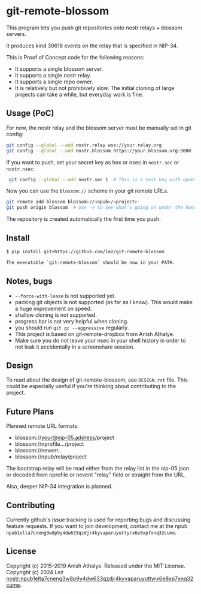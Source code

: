 git-remote-blossom
========================

This program lets you push git repositories onto nostr relays + blossom servers.

It produces kind 30618 events on the relay that is specified in NIP-34.

This is Proof of Concept code for the following reasons:
* It supports a single blossom server.
* It supports a single nostr relay.
* It supports a single repo owner.
* It is relatively but not prohibively slow. The initial cloning of large projects can take a while, but everyday work is fine.

Usage (PoC)
-----------

For now, the nostr relay and the blossom server must be manually set in git config:

``` bash
git config --global --add nostr.relay wss://your.relay.org
git config --global --add nostr.blossom https://your.blossom.org:3000
```

If you want to push, set your secret key as hex or nsec in ``nostr.sec`` or ``nostr.nsec``:
``` bash
 git config --global --add nostr.sec 1  # This is a test key with npub=npub10xlxvlhemja6c4dqv22uapctqupfhlxm9h8z3k2e72q4k9hcz7vqpkge6d
```

Now you can use the ``blossom://`` scheme in your git remote URLs.
``` bash
git remote add blossom blossom://<npub>/<project>
git push origin blossom  # Use -v to see what's going on under the hood.
```

The repository is created automatically the first time you push.

Install
-------

``` bash
$ pip install git+https://github.com/lez/git-remote-blossom

The executable `git-remote-blossom` should be now in your PATH.
```

Notes, bugs
-----------

- ``--force-with-lease`` is not supported yet.
- packing git objects is not supported (as far as I know). This would make a huge improvement on speed.
- shallow cloning is not supported.
- progress bar is not very helpful when cloning.
- you should run ``git gc --aggressive`` regularly.
- This project is based on git-remote-dropbox from Anish Athalye.
- Make sure you do not leave your nsec in your shell history in order to not leak it accidentally in a screenshare session.

Design
------

To read about the design of git-remote-blossom, see `DESIGN.rst` file.
This could be especially useful if you're thinking about contributing to the
project.

Future Plans
------------

Planned remote URL formats:

* blossom://your@nip-05.address/project
* blossom://nprofile.../project
* blossom://nevent...
* blossom://npub/relay/project

The bootstrap relay will be read either from the relay list in the nip-05 json or decoded from nprofile or nevent "relay" field or straight from the URL.

Also, deeper NIP-34 integration is planned.

Contributing
------------

Currently github's issue tracking is used for reporting bugs and discussing feature requests.
If you want to join development, contact me at the npub `npub1elta7cneng3w8p9y4dw633qzdjr4kyvaparuyuttyrx6e8xp7xnq32cume`.

License
-------

Copyright (c) 2015-2019 Anish Athalye. Released under the MIT License.
Copyright (c) 2024 Lez <nostr:npub1elta7cneng3w8p9y4dw633qzdjr4kyvaparuyuttyrx6e8xp7xnq32cume>.
